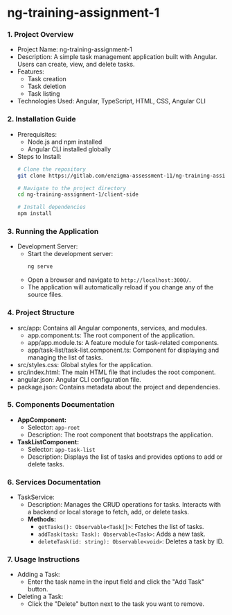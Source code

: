 # ng-training-assignment-1


### 1. Project Overview
   - Project Name: ng-training-assignment-1
   - Description: A simple task management application built with Angular. Users can create, view, and delete tasks.
   - Features:
     - Task creation
     - Task deletion
     - Task listing
   - Technologies Used: Angular, TypeScript, HTML, CSS, Angular CLI

### 2. **Installation Guide**
   - Prerequisites:
     - Node.js and npm installed
     - Angular CLI installed globally
   - Steps to Install:
     ```bash
     # Clone the repository 
     git clone https://gitlab.com/enzigma-assessment-11/ng-training-assignment-1.git

     # Navigate to the project directory
     cd ng-training-assignment-1/client-side

     # Install dependencies
     npm install
     ```

### 3. Running the Application
   - Development Server:
     - Start the development server:
       ```bash
       ng serve
       ```
     - Open a browser and navigate to `http://localhost:3000/`.
     - The application will automatically reload if you change any of the source files.
   
### 4. Project Structure
   - src/app: Contains all Angular components, services, and modules.
     - app.component.ts: The root component of the application.
     - app/app.module.ts: A feature module for task-related components.
     - app/task-list/task-list.component.ts: Component for displaying and managing the list of tasks.
   - src/styles.css: Global styles for the application.
   - src/index.html: The main HTML file that includes the root component.
   - angular.json: Angular CLI configuration file.
   - package.json: Contains metadata about the project and dependencies.

### 5. **Components Documentation**
   - **AppComponent:**
     - Selector: `app-root`
     - Description: The root component that bootstraps the application.
   - **TaskListComponent:**
     - Selector: `app-task-list`
     - Description: Displays the list of tasks and provides options to add or delete tasks.

### 6. **Services Documentation**
   - TaskService:
     - Description: Manages the CRUD operations for tasks. Interacts with a backend or local storage to fetch, add, or delete tasks.
     - **Methods:**
       - `getTasks(): Observable<Task[]>`: Fetches the list of tasks.
       - `addTask(task: Task): Observable<Task>`: Adds a new task.
       - `deleteTask(id: string): Observable<void>`: Deletes a task by ID.

### 7. **Usage Instructions**
   - Adding a Task:
     - Enter the task name in the input field and click the "Add Task" button.
   - Deleting a Task:
     - Click the "Delete" button next to the task you want to remove.
  

